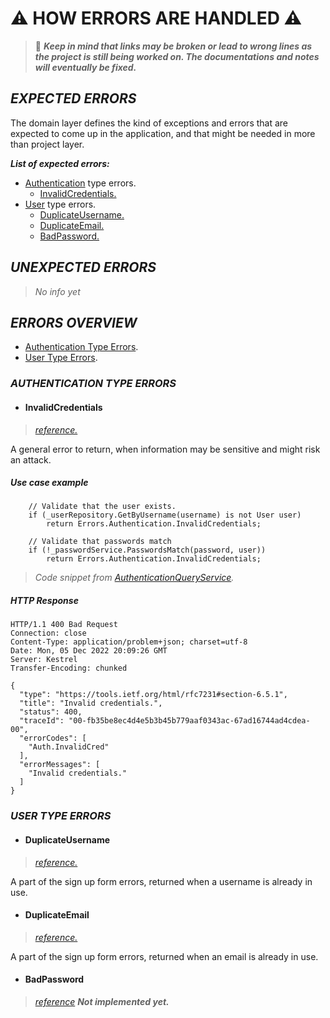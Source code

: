 # ⚠️ **HOW ERRORS ARE HANDLED** ⚠️

> 📢 ***Keep in mind that links may be broken or lead to wrong lines as the project is still being worked on. The documentations and notes will eventually be fixed.***

## *EXPECTED ERRORS*

The domain layer defines the kind of exceptions and errors that are expected to come up in the application, and that might be needed in more than project layer.

***List of expected errors:***

- [Authentication](https://github.com/German-kos/Communion-Api-Clean_Rewrite/blob/main/Communion/Docs/Documentation/ErrorHandling.md#authentication-type-errors) type errors.
  - [InvalidCredentials.](https://github.com/German-kos/Communion-Api-Clean_Rewrite/blob/main/Communion/Docs/Documentation/ErrorHandling.md#invalidcredentials)
- [User](https://github.com/German-kos/Communion-Api-Clean_Rewrite/blob/main/Communion/Docs/Documentation/ErrorHandling.md#user-type-errors) type errors.
  - [DuplicateUsername.](https://github.com/German-kos/Communion-Api-Clean_Rewrite/blob/main/Communion/Docs/Documentation/ErrorHandling.md#duplicateusername)
  - [DuplicateEmail.](https://github.com/German-kos/Communion-Api-Clean_Rewrite/blob/main/Communion/Docs/Documentation/ErrorHandling.md#duplicateemail)
  - [BadPassword.](https://github.com/German-kos/Communion-Api-Clean_Rewrite/blob/main/Communion/Docs/Documentation/ErrorHandling.md#badpassword)

## *UNEXPECTED ERRORS*

> *No info yet*

## *ERRORS OVERVIEW*

- [Authentication Type Errors](https://github.com/German-kos/Communion-Api-Clean_Rewrite/blob/main/Communion/Docs/Documentation/ErrorHandling.md#authentication-type-errors).
- [User Type Errors](https://github.com/German-kos/Communion-Api-Clean_Rewrite/blob/main/Communion/Docs/Documentation/ErrorHandling.md#user-type-errors).

### *AUTHENTICATION TYPE ERRORS*

- #### InvalidCredentials

> *[reference.](https://github.com/German-kos/Communion-Api-Clean_Rewrite/blob/c8f8a0f3e1cb0df6aa4defd5064171562c1c5119/Communion/Communion.Domain/Common/Errors/Errors.Authentication.cs#L9-L11)*

A general error to return, when information may be sensitive and might risk an attack.

##### Use case example

```DOTNET
    // Validate that the user exists.
    if (_userRepository.GetByUsername(username) is not User user)
        return Errors.Authentication.InvalidCredentials;

    // Validate that passwords match
    if (!_passwordService.PasswordsMatch(password, user))
        return Errors.Authentication.InvalidCredentials;
```

> *Code snippet from [AuthenticationQueryService](https://github.com/German-kos/Communion-Api-Clean_Rewrite/blob/c8f8a0f3e1cb0df6aa4defd5064171562c1c5119/Communion/Communion.Application/Services/Authentication/Queries/AuthenticationQueryService.cs#L28-L34).*

##### HTTP Response

```HTTP Response
HTTP/1.1 400 Bad Request
Connection: close
Content-Type: application/problem+json; charset=utf-8
Date: Mon, 05 Dec 2022 20:09:26 GMT
Server: Kestrel
Transfer-Encoding: chunked

{
  "type": "https://tools.ietf.org/html/rfc7231#section-6.5.1",
  "title": "Invalid credentials.",
  "status": 400,
  "traceId": "00-fb35be8ec4d4e5b3b45b779aaf0343ac-67ad16744ad4cdea-00",
  "errorCodes": [
    "Auth.InvalidCred"
  ],
  "errorMessages": [
    "Invalid credentials."
  ]
}
```

### *USER TYPE ERRORS*

- #### DuplicateUsername

> *[reference.](https://github.com/German-kos/Communion-Api-Clean_Rewrite/blob/c8f8a0f3e1cb0df6aa4defd5064171562c1c5119/Communion/Communion.Domain/Common/Errors/Errors.User.cs#L9-L11)*

A part of the sign up form errors, returned when a username is already in use.

- #### DuplicateEmail

>*[reference.](https://github.com/German-kos/Communion-Api-Clean_Rewrite/blob/c8f8a0f3e1cb0df6aa4defd5064171562c1c5119/Communion/Communion.Domain/Common/Errors/Errors.User.cs#L13-L15)*

A part of the sign up form errors, returned when an email is already in use.

- #### BadPassword

> *[reference](null)*
> ***Not implemented yet.***
